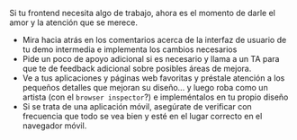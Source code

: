 Si tu frontend necesita algo de trabajo, ahora es el momento de darle el amor y la atención que se merece.

- Mira hacia atrás en los comentarios acerca de la interfaz de usuario de tu demo intermedia e implementa los cambios necesarios
- Pide un poco de apoyo adicional si es necesario y llama a un TA para que te de feedback adicional sobre posibles áreas de mejora.
- Ve a tus aplicaciones y páginas web favoritas y préstale atención a los pequeños detalles que mejoran su diseño... y luego roba como un artista (con el `browser inspector`?) e impleméntalos en tu propio diseño
- Si se trata de una aplicación móvil, asegúrate de verificar con frecuencia que todo se vea bien y esté en el lugar correcto en el navegador móvil.
